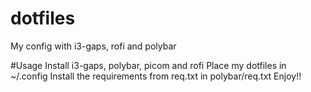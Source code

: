 # dotfiles
My config with i3-gaps, rofi and polybar

#Usage 
Install i3-gaps, polybar, picom and rofi
Place my dotfiles in ~/.config 
Install the requirements from req.txt in polybar/req.txt
Enjoy!!
